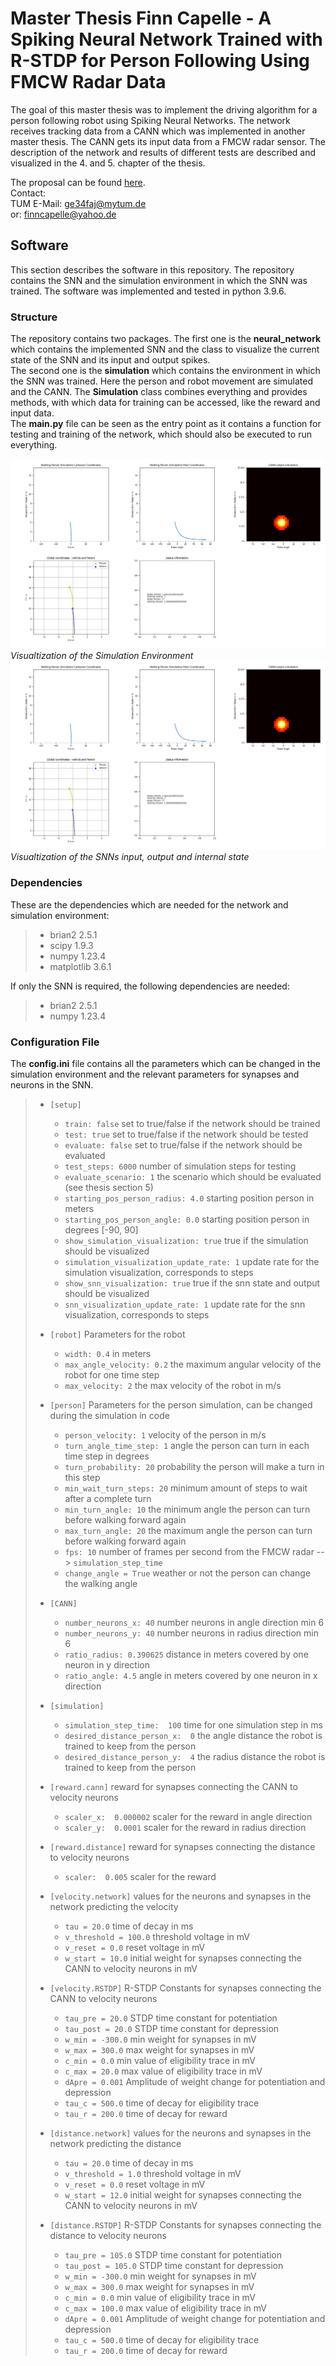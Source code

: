 # Master Thesis Finn Capelle - A Spiking Neural Network Trained with R-STDP for Person Following Using FMCW Radar Data

The goal of this master thesis was to implement the driving algorithm for a person
following robot using Spiking Neural Networks.
The network receives tracking data from a CANN which was implemented in another master thesis.
The CANN gets its input data from a FMCW radar sensor. The description of the network and
results of different tests are described and visualized in the 4. and 5. chapter of the thesis.

The proposal can be found [here](https://www.ce.cit.tum.de/fileadmin/w00cgn/air/Thesis_Proposals/2022-03_Thesis_Dietrich-Robin_Radar-Person-Following.pdf).<br>
Contact: <br>
TUM E-Mail: ge34faj@mytum.de<br>
or: finncapelle@yahoo.de

## Software
This section describes the software in this repository.
The repository contains the SNN and the simulation environment in which the 
SNN was trained.
The software was implemented and tested in python 3.9.6.<br>

### Structure
The repository contains two packages. The first one is the **neural_network** which contains
the implemented SNN and the class to visualize the current state of the SNN and its
input and output spikes.<br>
The second one is the **simulation** which contains the environment in which the SNN was trained.
Here the person and robot movement are simulated and the CANN. The **Simulation** class combines
everything and provides methods, with which data for training can be accessed,
like the reward and input data.<br>
The **main.py** file can be seen as the entry point as it contains a function for testing
and training of the network, which should also be executed to run everything.

![](./images-md/simulation-visualization.png "Visualtization of the Simulation Environment")
*Visualtization of the Simulation Environment*
![](./images-md/simulation-visualization.png "Visualtization of the SNNs input, output and internal state")
*Visualtization of the SNNs input, output and internal state*

### Dependencies 
These are the dependencies which are needed for the network and simulation environment:

> <ul>
>   <li>brian2 2.5.1</li>
>   <li>scipy 1.9.3</li>
>   <li>numpy 1.23.4</li>
>   <li>matplotlib 3.6.1</li>
> </ul>

If only the SNN is required, the following dependencies are needed:

> <ul>
>   <li>brian2 2.5.1</li>
>   <li>numpy 1.23.4</li>
> </ul>

### Configuration File
The **config.ini** file contains all the parameters which can be changed in the
simulation environment and the relevant parameters for synapses and neurons in the
SNN.<br>

> - `[setup]`
>   - `train: false` set to true/false if the network should be trained
>   - `test: true` set to true/false if the network should be tested
>   - `evaluate: false` set to true/false if the network should be evaluated
>   - `test_steps: 6000` number of simulation steps for testing
>   - `evaluate_scenario: 1` the scenario which should be evaluated (see thesis section 5)
>   - `starting_pos_person_radius: 4.0` starting position person in meters
>   - `starting_pos_person_angle: 0.0` starting position person in degrees [-90, 90]
>   - `show_simulation_visualization: true` true if the simulation should be visualized
>   - `simulation_visualization_update_rate: 1` update rate for the simulation visualization, corresponds to steps
>   - `show_snn_visualization: true` true if the snn state and output should be visualized
>   - `snn_visualization_update_rate: 1` update rate for the snn visualization, corresponds to steps
> 
> - `[robot]` Parameters for the robot
>   - `width: 0.4` in meters
>   - `max_angle_velocity: 0.2` the maximum angular velocity of the robot for one time step
>   - `max_velocity: 2` the max velocity of the robot in m/s
> 
> - `[person]` Parameters for the person simulation, can be changed during the simulation in code
>   - `person_velocity: 1` velocity of the person in m/s
>   - `turn_angle_time_step: 1` angle the person can turn in each time step in degrees 
>   - `turn_probability: 20` probability the person will make a turn in this step
>   - `min_wait_turn_steps: 20` minimum amount of steps to wait after a complete turn
>   - `min_turn_angle: 10` the minimum angle the person can turn before walking forward again
>   - `max_turn_angle: 20` the maximum angle the person can turn before walking forward again
>   - `fps: 10` number of frames per second from the FMCW radar --> `simulation_step_time`
>   - `change_angle = True` weather or not the person can change the walking angle
> 
> - `[CANN]`
>   - `number_neurons_x: 40` number neurons in angle direction min 6
>   - `number_neurons_y: 40` number neurons in radius direction min 6
>   - `ratio_radius: 0.390625` distance in meters covered by one neuron in y direction
>   - `ratio_angle: 4.5` angle in meters covered by one neuron in x direction
> 
> - `[simulation]`
>   - `simulation_step_time:  100` time for one simulation step in ms
>   - `desired_distance_person_x:  0` the angle distance the robot is trained to keep from the person
>   - `desired_distance_person_y:  4` the radius distance the robot is trained to keep from the person
> 
> - `[reward.cann]` reward for synapses connecting the CANN to velocity neurons
>   - `scaler_x:  0.000002` scaler for the reward in angle direction
>   - `scaler_y:  0.0001` scaler for the reward in radius direction
> 
> - `[reward.distance]` reward for synapses connecting the distance to velocity neurons
>   - `scaler:  0.005` scaler for the reward
> 
> - `[velocity.network]` values for the neurons and synapses in the network predicting the velocity
>   - `tau = 20.0` time of decay in ms
>   - `v_threshold = 100.0` threshold voltage in mV
>   - `v_reset = 0.0` reset voltage in mV
>   - `w_start = 10.0` initial weight for synapses connecting the CANN to velocity neurons in mV
> 
> - `[velocity.RSTDP]` R-STDP Constants for synapses connecting the CANN to velocity neurons
>   - `tau_pre = 20.0` STDP time constant for potentiation
>   - `tau_post = 20.0` STDP time constant for depression
>   - `w_min = -300.0` min weight for synapses in mV
>   - `w_max = 300.0` max weight for synapses in mV
>   - `c_min = 0.0` min value of eligibility trace in mV
>   - `c_max = 20.0` max value of eligibility trace in mV
>   - `dApre = 0.001` Amplitude of weight change for potentiation and depression 
>   - `tau_c = 500.0` time of decay for eligibility trace 
>   - `tau_r = 200.0` time of decay for reward
> 
> - `[distance.network]` values for the neurons and synapses in the network predicting the distance
>   - `tau = 20.0` time of decay in ms
>   - `v_threshold = 1.0` threshold voltage in mV
>   - `v_reset = 0.0` reset voltage in mV
>   - `w_start = 12.0` initial weight for synapses connecting the CANN to velocity neurons in mV
> 
> - `[distance.RSTDP]` R-STDP Constants for synapses connecting the distance to velocity neurons
>   - `tau_pre = 105.0` STDP time constant for potentiation
>   - `tau_post = 105.0` STDP time constant for depression
>   - `w_min = -300.0` min weight for synapses in mV
>   - `w_max = 300.0` max weight for synapses in mV
>   - `c_min = 0.0` min value of eligibility trace in mV
>   - `c_max = 100.0` max value of eligibility trace in mV
>   - `dApre = 0.001` Amplitude of weight change for potentiation and depression 
>   - `tau_c = 500.0` time of decay for eligibility trace 
>   - `tau_r = 200.0` time of decay for reward
